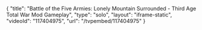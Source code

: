 {
    "title": "Battle of the Five Armies: Lonely Mountain Surrounded - Third Age Total War Mod Gameplay",
    "type": "solo",
    "layout": "iframe-static",
    "videoId": "117404975",
    "url": "\/tvpembed\/117404975"
}